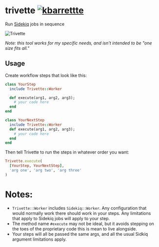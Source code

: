 # trivette [![kbarrettte](https://circleci.com/gh/kbarrette/trivette.svg?style=svg)](https://circleci.com/gh/kbarrette/trivette)
Run [Sidekiq](https://sidekiq.org/) jobs in sequence

![Trivette](https://user-images.githubusercontent.com/896780/82163664-a206ad00-987a-11ea-91b4-22fb8bf845f0.jpg)

*Note: this tool works for my specific needs, and isn't intended to be
"one size fits all."*

## Usage
Create workflow steps that look like this:

```ruby
class YourStep
  include Trivette::Worker

  def execute(arg1, arg2, arg3);
    # your code here
  end
end

class YourNextStep
  include Trivette::Worker
  def execute(arg1, arg2, arg3);
    # your code here
  end
end
```

Then tell Trivette to run the steps in whatever order you want:

```ruby
Trivette.execute(
  [YourStep, YourNextStep],
  'arg one', 'arg two', 'arg three'
)
```

# Notes:
* `Trivette::Worker` includes `Sidekiq::Worker`. Any configuration that would
  normally work there should work in your steps. Any limitations that
  apply to Sidekiq jobs will apply to your step.
* The method name `#execute` may not be ideal, but it avoids stepping on the
  toes of the proprietary code this is mean to live alongside.
* Your steps will all be passed the same args, and all the usual Sidkiq
  argument limitations apply.
